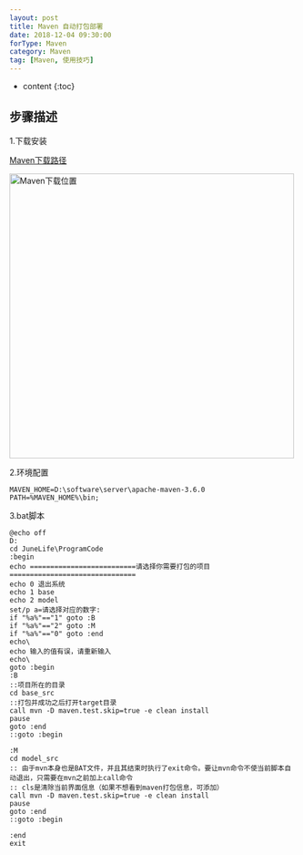 ```yaml
---
layout: post
title: Maven 自动打包部署
date: 2018-12-04 09:30:00
forType: Maven
category: Maven
tag: [Maven, 使用技巧]
---
```


* content
{:toc}

步骤描述
---
1.下载安装

[Maven下载路径](https://maven.apache.org/download.cgi)

<img src="{{ '/styles/images/post-maven/Maven-download.jpg' | prepend: site.baseurl }}" alt="Maven下载位置" width="500" />

2.环境配置
```
MAVEN_HOME=D:\software\server\apache-maven-3.6.0
PATH=%MAVEN_HOME%\bin;
```

3.bat脚本
```
@echo off
D:
cd JuneLife\ProgramCode
:begin
echo ==========================请选择你需要打包的项目===============================
echo 0 退出系统
echo 1 base
echo 2 model
set/p a=请选择对应的数字:
if "%a%"=="1" goto :B
if "%a%"=="2" goto :M
if "%a%"=="0" goto :end
echo\
echo 输入的值有误，请重新输入
echo\ 
goto :begin
:B
::项目所在的目录
cd base_src
::打包并成功之后打开target目录
call mvn -D maven.test.skip=true -e clean install
pause
goto :end
::goto :begin
 
:M
cd model_src
:: 由于mvn本身也是BAT文件，并且其结束时执行了exit命令。要让mvn命令不使当前脚本自动退出，只需要在mvn之前加上call命令
:: cls是清除当前界面信息（如果不想看到maven打包信息，可添加）
call mvn -D maven.test.skip=true -e clean install
pause
goto :end
::goto :begin
 
:end
exit

```

